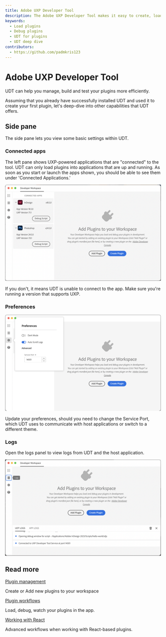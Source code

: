 ```yaml
---
title: Adobe UXP Developer Tool
description: The Adobe UXP Developer Tool makes it easy to create, load, debug, and package UXP-based plugins.
keywords:
  - Load plugins
  - Debug plugins
  - UDT for plugins
  - UDT deep dive
contributors:
  - https://github.com/padmkris123
---
```


# Adobe UXP Developer Tool

UDT can help you manage, build and test your plugins more efficiently.

Assuming that you already have successfully installed UDT and used it to create your first plugin, let's deep-dive into other capabilities that UDT offers.

## Side pane

The side pane lets you view some basic settings within UDT.

### Connected apps

The left pane shows UXP-powered applications that are "connected" to the tool. UDT can only load plugins into applications that are up and running. As soon as you start or launch the apps shown, you should be able to see them under 'Connected Applications.'

![Example of connected apps](./images/connected-apps.png)

If you don't, it means UDT is unable to connect to the app. Make sure you're running a version that supports UXP.

### Preferences

![UDT gear icon sheet](./images/udt-gear-icon.png)

Update your preferences, should you need to change the Service Port, which UDT uses to communicate with host applications or switch to a different theme.

### Logs

Open the logs panel to view logs from UDT and the host application.

![UDT logs](./images/udt-logs.png)

## Read more

<DiscoverBlock slots="link, text"/>

[Plugin management](plugin-management.md)

Create or Add new plugins to your workspace

<DiscoverBlock slots="link, text"/>

[Plugin workflows](plugin-workflows.md)

Load, debug, watch your plugins in the app.

<DiscoverBlock slots="link, text"/>

[Working with React](working-with-react.md)

Advanced workflows when working with React-based plugins.
